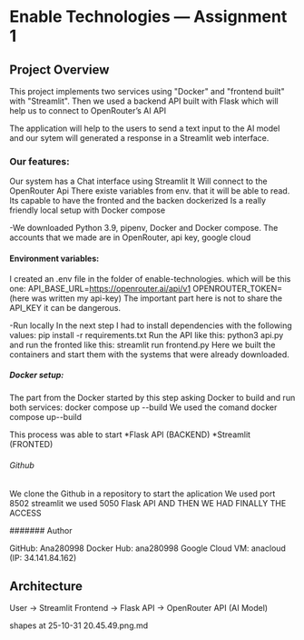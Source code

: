 # Enable Technologies — Assignment 1 

##  Project Overview
This project implements two services using "Docker" and "frontend built" 
with "Streamlit". Then we used a backend API built with Flask which will 
help us to connect to OpenRouter’s AI API

The application will help to the users to send a text input to the AI 
model and our sytem will generated a response in a Streamlit web 
interface.

### Our features: 
Our system has a Chat interface using Streamlit
It Will connect to the OpenRouter Api
There existe variables from env. that it will be able to 
read.
Its capable to have the fronted and the backen dockerized
Is a really friendly local setup with Docker compose

-We downloaded Python 3.9, pipenv, Docker and Docker compose.
The accounts that we made are in OpenRouter, api key, google cloud

#### Environment variables:
I created an .env file in the folder of 
enable-technologies.
which will be this one:
API_BASE_URL=https://openrouter.ai/api/v1
OPENROUTER_TOKEN=(here was written my api-key)
The important part here is not to share the API_KEY it can be dangerous.

-Run locally
In the next step I had to install dependencies with the following values:
pip install -r requirements.txt
Run the API like this:
python3 api.py
and run the fronted like this:
streamlit run frontend.py
Here we built the containers and start them with the systems that were already downloaded.

##### Docker setup:
The part from the Docker started by this step asking 
Docker to build and 
run both services:
docker compose up --build
We used the comand docker compose up--build 

This process was able to start 
*Flask API (BACKEND)
*Streamlit (FRONTED)

###### Github
We clone the Github in a repository to start the aplication
We used port 8502 streamlit
we used 5050 Flask API
AND THEN WE HAD FINALLY THE ACCESS 

####### Author 

GitHub: Ana280998
Docker Hub: ana280998
Google Cloud VM: anacloud (IP: 34.141.84.162)

##  Architecture

User → Streamlit Frontend → Flask API → OpenRouter API (AI Model)

shapes at 25-10-31 20.45.49.png.md

